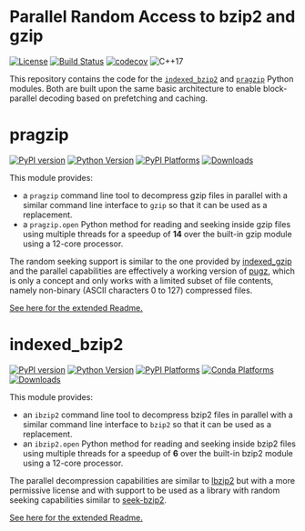 # Parallel Random Access to bzip2 and gzip

[![License](https://img.shields.io/badge/license-MIT-blue.svg)](http://opensource.org/licenses/MIT)
[![Build Status](https://github.com/mxmlnkn/indexed_bzip2/workflows/tests/badge.svg)](https://github.com/mxmlnkn/pragzip/actions)
[![codecov](https://codecov.io/gh/mxmlnkn/indexed_bzip2/branch/master/graph/badge.svg?token=94ZD4UTZQW)](https://codecov.io/gh/mxmlnkn/indexed_bzip2)
![C++17](https://img.shields.io/badge/C++-17-blue.svg?style=flat-square)

This repository contains the code for the [`indexed_bzip2`](python/indexed_bzip2) and [`pragzip`](python/pragzip) Python modules.
Both are built upon the same basic architecture to enable block-parallel decoding based on prefetching and caching.


# pragzip

[![PyPI version](https://badge.fury.io/py/pragzip.svg)](https://badge.fury.io/py/pragzip)
[![Python Version](https://img.shields.io/pypi/pyversions/pragzip)](https://pypi.org/project/pragzip/)
[![PyPI Platforms](https://img.shields.io/badge/pypi-linux%20%7C%20macOS%20%7C%20Windows-brightgreen)](https://pypi.org/project/pragzip/)
[![Downloads](https://pepy.tech/badge/pragzip/month)](https://pepy.tech/project/pragzip)

This module provides: 
 - a `pragzip` command line tool to decompress gzip files in parallel with a similar command line interface to `gzip` so that it can be used as a replacement.
 - a `pragzip.open` Python method for reading and seeking inside gzip files using multiple threads for a speedup of **14** over the built-in gzip module using a 12-core processor.

The random seeking support is similar to the one provided by [indexed_gzip](https://github.com/pauldmccarthy/indexed_gzip) and the parallel capabilities are effectively a working version of [pugz](https://github.com/Piezoid/pugz), which is only a concept and only works with a limited subset of file contents, namely non-binary (ASCII characters 0 to 127) compressed files.

[See here for the extended Readme.](python/pragzip)


# indexed_bzip2

[![PyPI version](https://badge.fury.io/py/indexed-bzip2.svg)](https://badge.fury.io/py/indexed-bzip2)
[![Python Version](https://img.shields.io/pypi/pyversions/indexed_bzip2)](https://pypi.org/project/indexed-bzip2/)
[![PyPI Platforms](https://img.shields.io/badge/pypi-linux%20%7C%20macOS%20%7C%20Windows-brightgreen)](https://pypi.org/project/indexed-bzip2/)
[![Conda Platforms](https://img.shields.io/conda/pn/mxmlnkn/indexed_bzip2?color=brightgreen&label=conda)](https://anaconda.org/mxmlnkn/indexed_bzip2)
[![Downloads](https://pepy.tech/badge/indexed-bzip2/month)](https://pepy.tech/project/indexed-bzip2)

This module provides:
  - an `ibzip2` command line tool to decompress bzip2 files in parallel with a similar command line interface to `bzip2` so that it can be used as a replacement.
  - an `ibzip2.open` Python method for reading and seeking inside bzip2 files using multiple threads for a speedup of **6** over the built-in bzip2 module using a 12-core processor.

The parallel decompression capabilities are similar to [lbzip2](https://lbzip2.org/) but with a more permissive license and with support to be used as a library with random seeking capabilities similar to [seek-bzip2](https://github.com/galaxyproject/seek-bzip2).

[See here for the extended Readme.](python/indexed_bzip2)
